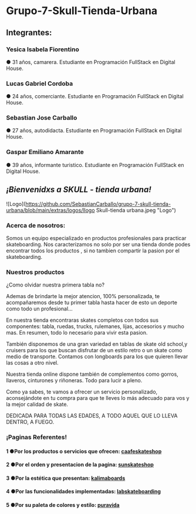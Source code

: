 # Grupo-7-Skull-Tienda-Urbana

## Integrantes:

### Yesica Isabela Fiorentino
● 31 años, camarera. Estudiante en Programación FullStack en Digital House.

### Lucas Gabriel Cordoba
● 24 años, comerciante. Estudiante en Programación FullStack en Digital House.

### Sebastian Jose Carballo
● 27 años, autodidacta. Estudiante en Programación FullStack en Digital House.

### Gaspar Emiliano Amarante
● 39 años, informante turistico. Estudiante en Programación FullStack en Digital House.



## ***¡Bienvenidxs a SKULL - tienda urbana!***

![Logo](https://github.com/SebastianCarballo/grupo-7-skull-tienda-urbana/blob/main/extras/logos/llogo Skull-tienda urbana.jpeg "Logo")

### Acerca de nosotros:

Somos un equipo especializado en productos profesionales para practicar skateboarding.
Nos caracterizamos no solo por ser una tienda donde podes encontrar todos los productos , si no tambien compartir la pasion por el skateboarding.

### Nuestros productos
¿Como olvidar nuestra primera tabla no?

Ademas de brindarte la mejor atencion, 100% personalizada, te acompañaremos desde tu primer tabla hasta hacer de esto un deporte como todo un profesional...

En nuestra tienda encontraras skates completos con todos sus componentes: tabla, ruedas, trucks, rulemanes, lijas, accesorios y mucho mas. En resumen, todo lo necesario para vivir esta pasion.

También disponemos de una gran variedad en tablas de skate old school,y cruisers para los que buscan disfrutar de un estilo retro o un skate como medio de transporte.
Contamos con longboards para los que quieren llevar las cosas a otro nivel.

Nuestra tienda online dispone también de complementos como gorros, llaveros, cinturones y riñoneras. Todo para lucir a pleno.

Como ya sabes, te vamos a ofrecer un servicio personalizado, aconsejándote en tu compra para que te lleves lo más adecuado para vos y la mejor calidad de skate.


DEDICADA PARA TODAS LAS EDADES, A TODO AQUEL QUE LO LLEVA DENTRO, A FUEGO.

### ¡Paginas Referentes!

#### 1 ●Por los productos o servicios que ofrecen: [caafeskateshop](https://www.caafeskateshop.com.ar/)
#### 2 ●Por el orden y presentacion de la pagina: [sunskateshop](https://www.sunskateshop.com.ar/)
#### 3 ●Por la estética que presentan: [kalimaboards](http://www.kalimaboards.com/)
#### 4 ●Por las funcionalidades implementadas: [labskateboarding](https://www.labskateboarding.com/)
#### 5 ●Por su paleta de colores y estilo: [puravida](https://www.puravida.com.ar)







